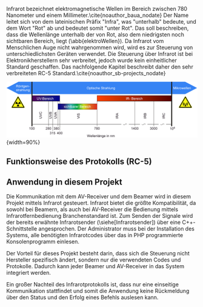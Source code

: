 Infrarot bezeichnet elektromagnetische Wellen im Bereich zwischen 780 Nanometer und einem Millimeter.\cite{noauthor_baua_nodate} 
Der Name leitet sich von dem lateinischen Präfix "Infra", was "unterhalb" bedeute, und dem Wort "Rot" ab und bedeutet somit "unter Rot". 
Das soll beschreiben, dass die Wellenlänge unterhalb der von Rot, also dem niedrigsten noch sichtbaren Bereich, liegt (\abb{elektroWellen}). 
Da Infrarot vom Menschlichen Auge nicht wahrgenommen wird, wird es zur Steuerung von unterschiedlichsten Geräten verwendet. 
Die Steuerung über Infrarot ist bei Elektronikherstellern sehr verbreitet, jedoch wurde kein einheitlicher Standard geschaffen. 
Das nachfolgende Kapitel beschreibt daher den sehr verbreiteten RC-5 Standard.\cite{noauthor_sb-projects_nodate}

![Darstellung des elektromagnetischem Spektrums\label{elektroWellen}](bilder/Clemens/Optikspectrum.png){width=90%}

## Funktionsweise des Protokolls (RC-5)


## Anwendung in diesem Projekt 
Die Kommunikation mit dem AV-Receiver und dem Beamer wird in diesem Projekt mittels Infrarot gesteuert. 
Infrarot bietet die größte Kompatibilität, da sowohl bei Beamern, als auch bei AV-Receiver die Bedienung mittels Infrarotfernbedienung Branchenstandard ist. 
Zum Senden der Signale wird der bereits erwähnte Infrarotsender (\siehe[Infrarotsender]) über eine C++-Schnittstelle angesprochen.
Der Administrator muss bei der Installation des Systems, alle benötigten Infrarotcodes über das in PHP programmierte Konsolenprogramm einlesen.

Der Vorteil für dieses Projekt besteht darin, dass sich die Steuerung nicht Hersteller spezifisch ändert, sondern nur die verwendeten Codes und Protokolle. 
Dadurch kann jeder Beamer und AV-Receiver in das System integriert werden.

Ein großer Nachteil des Infrarotprotokolls ist, dass nur eine einseitige Kommunikation stattfindet und somit die Anwendung keine Rückmeldung über den Status und den Erfolg eines Befehls auslesen kann. 